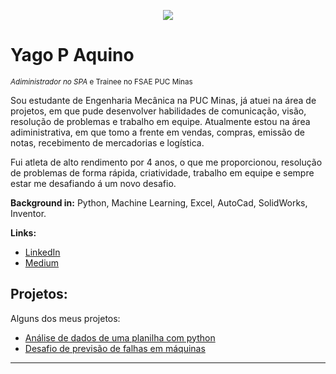 <p align="center">
  <img src="https://raw.githubusercontent.com/carlosfab/template_portfolio/master/banner.png" >
</p>

# Yago P Aquino
<sub>*Adiministrador no SPA* e Trainee no FSAE PUC Minas</sub>

Sou estudante de Engenharia Mecânica na PUC Minas, já atuei na área de projetos, em que pude desenvolver habilidades de comunicação, visão, resolução de problemas e trabalho em equipe. Atualmente estou na área adiministrativa, em que tomo a frente em vendas, compras, emissão de notas, recebimento de mercadorias e logística.

Fui atleta de alto rendimento por 4 anos, o que me proporcionou, resolução de problemas de forma rápida, criatividade, trabalho em equipe e sempre estar me desafiando á um novo desafio.

**Background in:** Python, Machine Learning, Excel, AutoCad, SolidWorks, Inventor.

**Links:**
* [LinkedIn](https://www.linkedin.com/in/yago-pacheco-de-aquino-958881183)
* [Medium](https://medium.com/@yagopacheco.34)


## Projetos:
Alguns dos meus projetos:

* [Análise de dados de uma planilha com python](https://bit.ly/3muKiMD)
* [Desafio de previsão de falhas em máquinas](encurtador.com.br/fjwzA)
---





